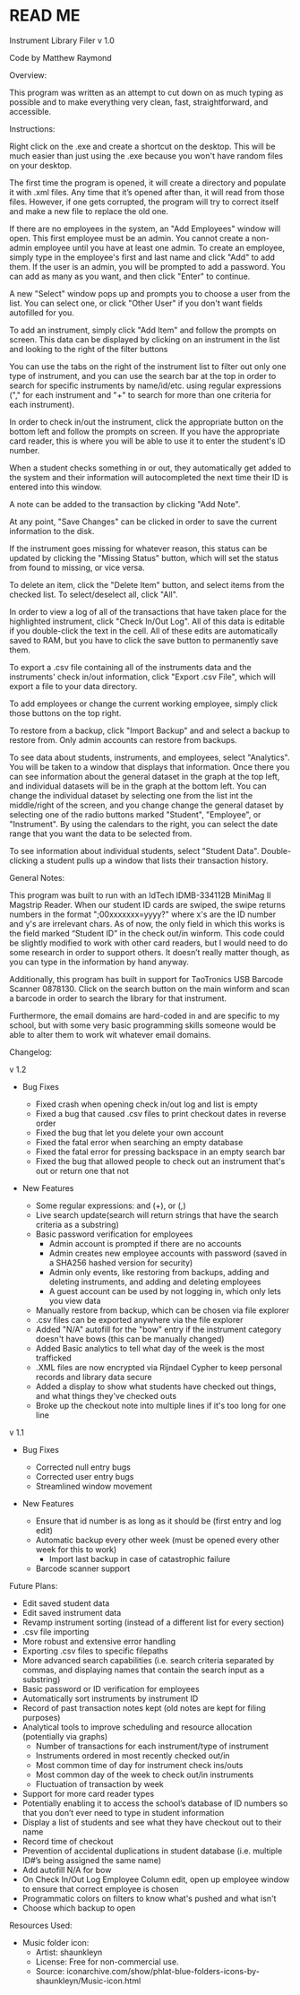 # READ ME

Instrument Library Filer v 1.0

Code by Matthew Raymond

Overview:

This program was written as an attempt to cut down on as much typing as possible
and to make everything very clean, fast, straightforward, and accessible.


Instructions:

Right click on the .exe and create a shortcut on the desktop. This will be much
easier than just using the .exe because you won't have random files on your
desktop.

The first time the program is opened, it will create a directory and populate it
with .xml files. Any time that it’s opened after than, it will read from those
files. However, if one gets corrupted, the program will try to correct itself
and make a new file to replace the old one.

If there are no employees in the system, an "Add Employees" window will open.
This first employee must be an admin. You cannot create a non-admin employee
until you have at least one admin. To create an employee, simply type in the
employee's first and last name and click "Add" to add them. If the user is an
admin, you will be prompted to add a password. You can add as many as you want,
and then click "Enter" to continue.

A new "Select" window pops up and prompts you to choose a user from the list.
You can select one, or click "Other User" if you don't want fields autofilled
for you.

To add an instrument, simply click "Add Item" and follow the prompts on screen.
This data can be displayed by clicking on an instrument in the list and looking
to the right of the filter buttons

You can use the tabs on the right of the instrument list to filter out only one
type of instrument, and you can use the search bar at the top in order to search
for specific instruments by name/id/etc. using regular expressions ("," for each
instrument and "+" to search for more than one criteria for each instrument).

In order to check in/out the instrument, click the appropriate button on the
bottom left and follow the prompts on screen. If you have the appropriate card
reader, this is where you will be able to use it to enter the student's ID
number.

When a student checks something in or out, they automatically get added to
the system and their information will autocompleted the next time their ID is
entered into this window.

A note can be added to the transaction by clicking "Add Note".

At any point, "Save Changes" can be clicked in order to save the current
information to the disk.

If the instrument goes missing for whatever reason, this status can be updated
by clicking the "Missing Status" button, which will set the status from found to
missing, or vice versa.

To delete an item, click the "Delete Item" button, and select items from the
checked list. To select/deselect all, click "All".

In order to view a log of all of the transactions that have taken place for the
highlighted instrument, click "Check In/Out Log". All of this data is editable
if you double-click the text in the cell. All of these edits are automatically
saved to RAM, but you have to click the save button to permanently save them.

To export a .csv file containing all of the instruments data and the
instruments' check in/out information, click "Export .csv File", which will
export a file to your data directory.

To add employees or change the current working employee, simply click those
buttons on the top right.

To restore from a backup, click "Import Backup" and and select a backup to
restore from. Only admin accounts can restore from backups.

To see data about students, instruments, and employees, select "Analytics". You
will be taken to a window that displays that information. Once there you can see
information about the general dataset in the graph at the top left, and
individual datasets will be in the graph at the bottom left. You can change the
individual dataset by selecting one from the list int the middle/right of the
screen, and you change change the general dataset by selecting one of the radio
buttons marked "Student", "Employee", or "Instrument". By using the calendars to
the right, you can select the date range that you want the data to be selected
from.

To see information about individual students, select "Student Data". Double-
clicking a student pulls up a window that lists their transaction history.





General Notes:

This program was built to run with an IdTech IDMB-334112B MiniMag II Magstrip
Reader. When our student ID cards are swiped, the swipe returns numbers in the
format ";00xxxxxxx=yyyy?" where x's are the ID number and y's are irrelevant
chars. As of now, the only field in which this works is the field marked
“Student ID” in the check out/in winform. This code could be slightly modified
to work with other card readers, but I would need to do some research in order
to support others. It doesn’t really matter though, as you can type in the
information by hand anyway.

Additionally, this program has built in support for TaoTronics USB Barcode
Scanner 0878130. Click on the search button on the main winform and scan a
barcode in order to search the library for that instrument.

Furthermore, the email domains are hard-coded in and are specific to my school,
but with some very basic programming skills someone would be able to alter them
to work wit whatever email domains.


Changelog:

v 1.2

- Bug Fixes
  - Fixed crash when opening check in/out log and list is empty
  - Fixed a bug that caused .csv files to print checkout dates in reverse order
  - Fixed the bug that let you delete your own account
  - Fixed the fatal error when searching an empty database
  - Fixed the fatal error for pressing backspace in an empty search bar
  - Fixed the bug that allowed people to check out an instrument that's out or
    return one that not

- New Features
  - Some regular expressions: and (+), or (,)
  - Live search update(search will return strings that have the search criteria
    as a substring)
  - Basic password verification for employees
    - Admin account is prompted if there are no accounts
    - Admin creates new employee accounts with password (saved in a SHA256
      hashed version for security)
    - Admin only events, like restoring from backups, adding and deleting
      instruments, and adding and deleting employees
    - A guest account can be used by not logging in, which only lets you view
      data
  - Manually restore from backup, which can be chosen via file explorer
  - .csv files can be exported anywhere via the file explorer
  - Added "N/A" autofill for the "bow" entry if the instrument category doesn't
    have bows (this can be manually changed)
  - Added Basic analytics to tell what day of the week is the most trafficked
  - .XML files are now encrypted via Rijndael Cypher to keep personal records
    and library data secure
  - Added a display to show what students have checked out things, and what
    things they've checked outs
  - Broke up the checkout note into multiple lines if it's too long for one line


v 1.1

- Bug Fixes
  - Corrected null entry bugs
  - Corrected user entry bugs
  - Streamlined window movement

- New Features
  - Ensure that id number is as long as it should be (first entry and log edit)
  - Automatic backup every other week (must be opened every other week for this
    to work)
    - Import last backup in case of catastrophic failure
  - Barcode scanner support


Future Plans:

- Edit saved student data
- Edit saved instrument data
- Revamp instrument sorting (instead of a different list for every section)
- .csv file importing
- More robust and extensive error handling
- Exporting .csv files to specific filepaths
- More advanced search capabilities (i.e. search criteria separated by commas,
  and displaying
  names that contain the search input as a substring)
- Basic password or ID verification for employees
- Automatically sort instruments by instrument ID
- Record of past transaction notes kept (old notes are kept for filing purposes)
- Analytical tools to improve scheduling and resource allocation (potentially
  via graphs)
  - Number of transactions for each instrument/type of instrument
  - Instruments ordered in most recently checked out/in
  - Most common time of day for instrument check ins/outs
  - Most common day of the week to check out/in instruments
  - Fluctuation of transaction by week
- Support for more card reader types
- Potentially enabling it to access the school’s database of ID numbers so that
  you don’t ever
  need to type in student information
- Display a list of students and see what they have checkout out to their name
- Record time of checkout
- Prevention of accidental duplications in student database (i.e. multiple ID#’s
  being assigned
    the same name)
- Add autofill N/A for bow
- On Check In/Out Log Employee Column edit, open up employee window to ensure
  that correct
  employee is chosen
- Programmatic colors on filters to know what's pushed and what isn't
- Choose which backup to open


Resources Used:
- Music folder icon:
  - Artist: shaunkleyn
  - License: Free for non-commercial use.
  - Source: iconarchive.com/show/phlat-blue-folders-icons-by-shaunkleyn/Music-icon.html
